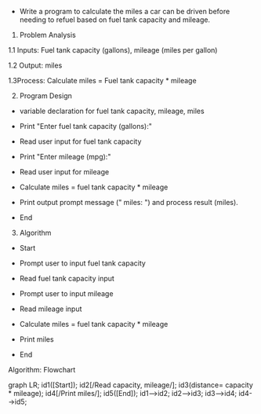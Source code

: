 - Write a program to calculate the miles a car can be driven before needing to refuel based on fuel tank capacity and mileage.

1. Problem Analysis

1.1 Inputs: Fuel tank capacity (gallons), mileage (miles per gallon) 

1.2 Output: miles 

1.3Process: Calculate miles = Fuel tank capacity * mileage

2. Program Design

- variable declaration for fuel tank capacity, mileage, miles 

- Print "Enter fuel tank capacity (gallons):" 

- Read user input for fuel tank capacity 

- Print "Enter mileage (mpg):"

- Read user input for mileage 

- Calculate miles = fuel tank capacity * mileage 

- Print output prompt message (" miles: ") and process result (miles).

- End

3. Algorithm

- Start 

- Prompt user to input fuel tank capacity 

- Read fuel tank capacity input

- Prompt user to input mileage

- Read mileage input

- Calculate miles = fuel tank capacity * mileage

- Print miles 

- End

Algorithm: Flowchart

graph LR;
id1([Start]);
id2[/Read capacity, mileage/];
id3(distance= capacity * mileage);
id4[/Print miles/];
id5([End]);
id1-->id2;
id2-->id3;
id3-->id4;
id4-->id5;


